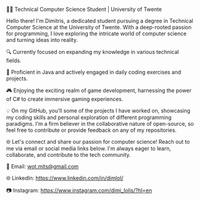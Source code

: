 👨‍💻 Technical Computer Science Student | University of Twente

Hello there! I'm Dimitris, a dedicated student pursuing a degree in Technical Computer Science at the University of Twente. With a deep-rooted passion for programming, I love exploring the intricate world of computer science and turning ideas into reality.

🔍 Currently focused on expanding my knowledge in various technical fields.

🌟 Proficient in Java and actively engaged in daily coding exercises and projects.

🎮 Enjoying the exciting realm of game development, harnessing the power of C# to create immersive gaming experiences.

💡 On my GitHub, you'll some of the projects I have worked on, showcasing my coding skills and personal exploration of different programming paradigms. I'm a firm believer in the collaborative nature of open-source, so feel free to contribute or provide feedback on any of my repositories.

🌐 Let's connect and share our passion for computer science! Reach out to me via email or social media links below. I'm always eager to learn, collaborate, and contribute to the tech community.

📧 Email: wot.mits@gmail.com

🌐 LinkedIn: https://www.linkedin.com/in/dimlol/

📷 Instagram: https://www.instagram.com/dimi_lolis/?hl=en
